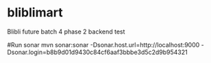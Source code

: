 # bliblimart
Blibli future batch 4 phase 2 backend test

#Run sonar
mvn sonar:sonar -Dsonar.host.url=http://localhost:9000 -Dsonar.login=b8b9d01d9430c84cf6aaf3bbbe3d5c2d9b954321
